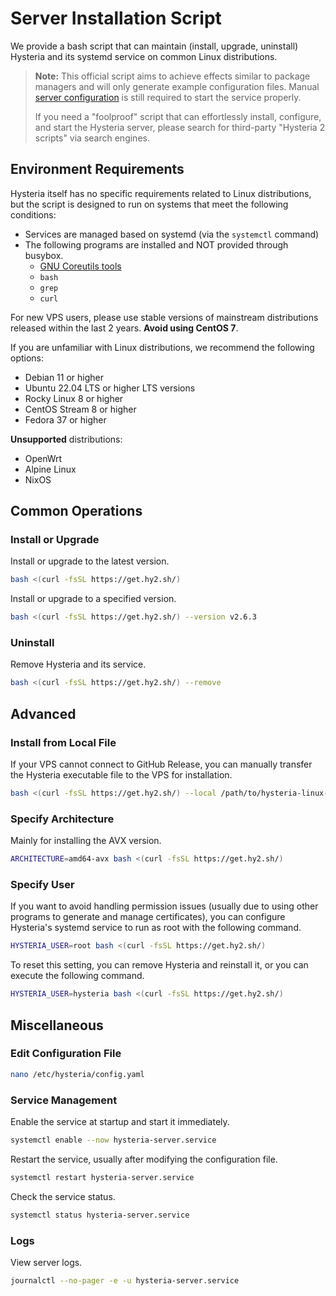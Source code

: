 # Server Installation Script

We provide a bash script that can maintain (install, upgrade, uninstall) Hysteria and its systemd service on common Linux distributions.

> **Note:** This official script aims to achieve effects similar to package managers and will only generate example configuration files.
> Manual [server configuration](./Server.md) is still required to start the service properly.
>
> If you need a "foolproof" script that can effortlessly install, configure, and start the Hysteria server, please search for third-party "Hysteria 2 scripts" via search engines.

## Environment Requirements

Hysteria itself has no specific requirements related to Linux distributions,
but the script is designed to run on systems that meet the following conditions:

- Services are managed based on systemd (via the `systemctl` command)
- The following programs are installed and NOT provided through busybox.
  - [GNU Coreutils tools](https://en.wikipedia.org/wiki/GNU_Core_Utilities)
  - `bash`
  - `grep`
  - `curl`

For new VPS users, please use stable versions of mainstream distributions released within the last 2 years. **Avoid using CentOS 7**.

If you are unfamiliar with Linux distributions, we recommend the following options:

- Debian 11 or higher
- Ubuntu 22.04 LTS or higher LTS versions
- Rocky Linux 8 or higher
- CentOS Stream 8 or higher
- Fedora 37 or higher

**Unsupported** distributions:

- OpenWrt
- Alpine Linux
- NixOS

## Common Operations

### Install or Upgrade

Install or upgrade to the latest version.

```sh
bash <(curl -fsSL https://get.hy2.sh/)
```

Install or upgrade to a specified version.

```sh
bash <(curl -fsSL https://get.hy2.sh/) --version v2.6.3
```

### Uninstall

Remove Hysteria and its service.

```sh
bash <(curl -fsSL https://get.hy2.sh/) --remove
```

## Advanced

### Install from Local File

If your VPS cannot connect to GitHub Release, you can manually transfer the Hysteria executable file to the VPS for installation.

```sh
bash <(curl -fsSL https://get.hy2.sh/) --local /path/to/hysteria-linux-amd64
```

### Specify Architecture

Mainly for installing the AVX version.

```sh
ARCHITECTURE=amd64-avx bash <(curl -fsSL https://get.hy2.sh/)
```

### Specify User

If you want to avoid handling permission issues (usually due to using other programs to generate and manage certificates),
you can configure Hysteria's systemd service to run as root with the following command.

```sh
HYSTERIA_USER=root bash <(curl -fsSL https://get.hy2.sh/)
```

To reset this setting, you can remove Hysteria and reinstall it, or you can execute the following command.

```sh
HYSTERIA_USER=hysteria bash <(curl -fsSL https://get.hy2.sh/)
```

## Miscellaneous

### Edit Configuration File

```sh
nano /etc/hysteria/config.yaml
```

### Service Management

Enable the service at startup and start it immediately.

```sh
systemctl enable --now hysteria-server.service
```

Restart the service, usually after modifying the configuration file.

```sh
systemctl restart hysteria-server.service
```

Check the service status.

```sh
systemctl status hysteria-server.service
```

### Logs

View server logs.

```sh
journalctl --no-pager -e -u hysteria-server.service
```
